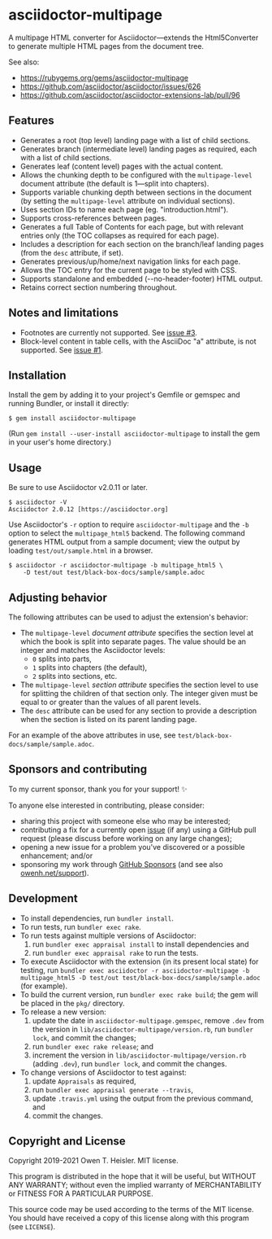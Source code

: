 # asciidoctor-multipage

A multipage HTML converter for Asciidoctor—extends the Html5Converter to
generate multiple HTML pages from the document tree.

See also:

- <https://rubygems.org/gems/asciidoctor-multipage>
- <https://github.com/asciidoctor/asciidoctor/issues/626>
- <https://github.com/asciidoctor/asciidoctor-extensions-lab/pull/96>

## Features

- Generates a root (top level) landing page with a list of child sections.
- Generates branch (intermediate level) landing pages as required, each with
  a list of child sections.
- Generates leaf (content level) pages with the actual content.
- Allows the chunking depth to be configured with the `multipage-level`
  document attribute (the default is 1—split into chapters).
- Supports variable chunking depth between sections in the document (by
  setting the `multipage-level` attribute on individual sections).
- Uses section IDs to name each page (eg. "introduction.html").
- Supports cross-references between pages.
- Generates a full Table of Contents for each page, but with relevant entries
  only (the TOC collapses as required for each page).
- Includes a description for each section on the branch/leaf landing pages
  (from the `desc` attribute, if set).
- Generates previous/up/home/next navigation links for each page.
- Allows the TOC entry for the current page to be styled with CSS.
- Supports standalone and embedded (--no-header-footer) HTML output.
- Retains correct section numbering throughout.

## Notes and limitations

- Footnotes are currently not supported. See [issue
  #3](https://github.com/owenh000/asciidoctor-multipage/issues/3).
- Block-level content in table cells, with the AsciiDoc "a" attribute, is not
  supported. See [issue
  #1](https://github.com/owenh000/asciidoctor-multipage/issues/1).

## Installation

Install the gem by adding it to your project's Gemfile or gemspec and running Bundler, or install it directly:

```
$ gem install asciidoctor-multipage
```

(Run `gem install --user-install asciidoctor-multipage` to install the gem in
your user's home directory.)

## Usage

Be sure to use Asciidoctor v2.0.11 or later.

```
$ asciidoctor -V
Asciidoctor 2.0.12 [https://asciidoctor.org]
```

Use Asciidoctor's `-r` option to require `asciidoctor-multipage` and the `-b`
option to select the `multipage_html5` backend. The following command generates
HTML output from a sample document; view the output by loading
`test/out/sample.html` in a browser.

```
$ asciidoctor -r asciidoctor-multipage -b multipage_html5 \
    -D test/out test/black-box-docs/sample/sample.adoc
```

## Adjusting behavior

The following attributes can be used to adjust the extension's behavior:

- The `multipage-level` *document attribute* specifies the section level at
  which the book is split into separate pages. The value should be an integer
  and matches the Asciidoctor levels:
  - `0` splits into parts,
  - `1` splits into chapters (the default),
  - `2` splits into sections, etc.
- The `multipage-level` *section attribute* specifies the section level to use
  for splitting the children of that section only. The integer given must be
  equal to or greater than the values of all parent levels.
- The `desc` attribute can be used for any section to provide a description
  when the section is listed on its parent landing page.

For an example of the above attributes in use, see
`test/black-box-docs/sample/sample.adoc`.

## Sponsors and contributing

To my current sponsor, thank you for your support! ✨

To anyone else interested in contributing, please consider:

- sharing this project with someone else who may be interested;
- contributing a fix for a currently open
  [issue](https://github.com/owenh000/asciidoctor-multipage/issues) (if any)
  using a GitHub pull request (please discuss before working on any large
  changes);
- opening a new issue for a problem you've discovered or a possible
  enhancement; and/or
- sponsoring my work through [GitHub Sponsors](https://github.com/owenh000)
  (and see also [owenh.net/support](https://owenh.net/support)).

## Development

- To install dependencies, run `bundler install`.
- To run tests, run `bundler exec rake`.
- To run tests against multiple versions of Asciidoctor:
  1. run `bundler exec appraisal install` to install dependencies and
  2. run `bundler exec appraisal rake` to run the tests.
- To execute Asciidoctor with the extension (in its present local state) for
  testing, run `bundler exec asciidoctor -r asciidoctor-multipage -b
  multipage_html5 -D test/out test/black-box-docs/sample/sample.adoc` (for
  example).
- To build the current version, run `bundler exec rake build`; the gem will be
  placed in the `pkg/` directory.
- To release a new version:
  1. update the date in `asciidoctor-multipage.gemspec`, remove `.dev` from the
     version in `lib/asciidoctor-multipage/version.rb`, run `bundler lock`, and
     commit the changes;
  2. run `bundler exec rake release`; and
  3. increment the version in `lib/asciidoctor-multipage/version.rb` (adding
     `.dev`), run `bundler lock`, and commit the changes.
- To change versions of Asciidoctor to test against:
  1. update `Appraisals` as required,
  2. run `bundler exec appraisal generate --travis`,
  3. update `.travis.yml` using the output from the previous command, and
  4. commit the changes.

## Copyright and License

Copyright 2019-2021 Owen T. Heisler. MIT license.

This program is distributed in the hope that it will be useful, but
WITHOUT ANY WARRANTY; without even the implied warranty of
MERCHANTABILITY or FITNESS FOR A PARTICULAR PURPOSE.

This source code may be used according to the terms of the MIT license. You
should have received a copy of this license along with this program (see
`LICENSE`).
